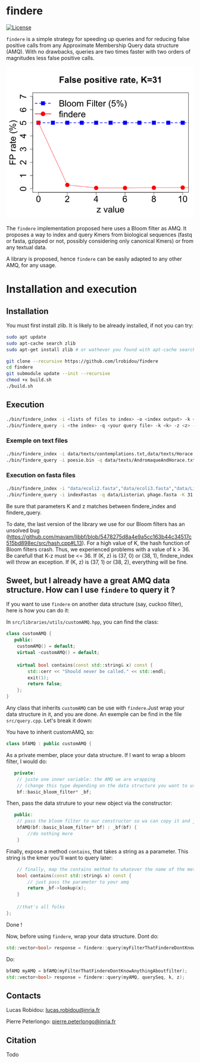 # findere

[![License](http://img.shields.io/:license-affero-blue.svg)](http://www.gnu.org/licenses/agpl-3.0.en.html)

`findere` is a simple strategy for speeding up queries and for reducing false positive calls from any Approximate Membership Query data structure (AMQ). With no drawbacks, queries are two times faster with two orders of magnitudes less false positive calls.

<img src="paper_companion/HMP_analyses/fpr_wrt_z/fpr_simple.png" alt="fpr" width="600"/>

The `findere` implementation proposed here uses a Bloom filter as AMQ. It proposes a way to index and query Kmers from biological sequences (fastq or fasta, gzipped or not, possibly considering only canonical Kmers) or from any textual data. 

A library is proposed, hence `findere` can be easily adapted to any other AMQ, for any usage.

# Installation and execution
## Installation
You must first install zlib. It is likely to be already installed, if not you can try:
```bash
sudo apt update
sudo apt-cache search zlib
sudo apt-get install zlib # or wathever you found with apt-cache search
```

```bash
git clone --recursive https://github.com/lrobidou/findere
cd findere
git submodule update --init --recursive
chmod +x build.sh
./build.sh
```
## Execution
```bash
./bin/findere_index -i <lists of files to index> -o <index output> -k <k> -z <z> --epsilonpercent <epsilon in percent> -t <type of data you want to index>
./bin/findere_query -i <the index> -q <your query file> -k <k> -z <z> -t <type of data you indexed>
```
### Exemple on text files
```bash
./bin/findere_index -i data/texts/contemplations.txt,data/texts/Horace.txt,data/texts/Le_Cid.txt,data/texts/Maastricht.txt,data/texts/Othon.txt,data/texts/Lettres_persanes.txt -o poesie.bin -K 31 -z 5 -b 1000000 -t text
./bin/findere_query -i poesie.bin -q data/texts/AndromaqueAndHorace.txt -K 31 -z 5 -t text
```

### Execution on fasta files
```bash
./bin/findere_index -i "data/ecoli2.fasta","data/ecoli3.fasta","data/Listeria phage.fasta","data/Penicillium chrysogenum.fasta" -o indexFastas -K 31 -z 3 -b 10000000 5 -t fasta
./bin/findere_query -i indexFastas -q data/Listeria\ phage.fasta -K 31 -z 3 -t fasta
```

Be sure that parameters K and z matches between findere_index and findere_query.

To date, the last version of the library we use for our Bloom filters has an unsolved bug (https://github.com/mavam/libbf/blob/5478275d8a4e9a5cc163b44c34517c515bd898ec/src/hash.cpp#L13). For a high value of K, the hash function of Bloom filters crash. Thus, we experienced problems with a value of k > 36. Be carefull that K-z must be <= 36. If (K, z) is (37, 0) or (38, 1), findere_index will throw an exception. If (K, z) is (37, 1) or (38, 2), everything will be fine. 

## Sweet, but I already have a great AMQ data structure. How can I use `findere` to query it ?

If you want to use `findere` on another data structure (say, cuckoo filter), here is how you can do it:

In `src/libraries/utils/customAMQ.hpp`, you can find the class:
```c++
class customAMQ {
   public:
    customAMQ() = default;
    virtual ~customAMQ() = default;

    virtual bool contains(const std::string& x) const {
        std::cerr << "Should never be called." << std::endl;
        exit(1);
        return false;
    };
}
```

Any class that inherits `customAMQ` can be use with `findere`.Just wrap your data structure in it, and you are done. An exemple can be find in the file `src/query.cpp`. Let's break it down:

You have to inherit customAMQ, so:
```c++
class bfAMQ : public customAMQ {
```
As a private member, place your data structure. If I want to wrap a bloom filter, I would do:
```c++
   private:
    // juste one inner variable: the AMQ we are wrapping
    // (change this type depending on the data structure you want to use)
    bf::basic_bloom_filter* _bf;
```
Then, pass the data struture to your new object via the constructor:
```c++
   public:
    // pass the bloom filter to our constructor so wa can copy it and just store it
    bfAMQ(bf::basic_bloom_filter* bf) : _bf(bf) {
        //do nothing more
    }
```
Finally, expose a method `contains`, that takes a string as a parameter. This string is the kmer you'll want to query later:
```c++
    // finally, map the contains method to whatever the name of the method of our inner bloom filter
    bool contains(const std::string& x) const {
        // just pass the parameter to your amq
        return _bf->lookup(x);
    }

    //that's all folks
};
```
Done !

Now, before using `findere`, wrap your data structure.
Dont do:

```c++
std::vector<bool> response = findere::query(myFilterThatFindereDontKnowAnythingAboutfilter, querySeq, k, z);//findere can't handle it!
```
Do:
```c++
bfAMQ myAMQ = bfAMQ(myFilterThatFindereDontKnowAnythingAboutfilter);
std::vector<bool> response = findere::query(myAMQ, querySeq, k, z);
```

## Contacts

Lucas Robidou: lucas.robidou@inria.fr

Pierre Peterlongo: pierre.peterlongo@inria.fr

## Citation

Todo
